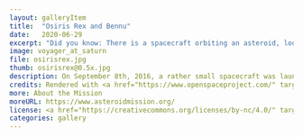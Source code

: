 ```yaml
---
layout: galleryItem
title:  "Osiris Rex and Bennu"
date:   2020-06-29
excerpt: "Did you know: There is a spacecraft orbiting an asteroid, looking for a place to land, RIGHT NOW? "
image: voyager_at_saturn
file: osirisrex.jpg
thumb: osirisrex@0.5x.jpg
description: On September 8th, 2016, a rather small spacecraft was launched with the ultimate goal of landing on an asteroid and bringing back a chunk of it for study on Earth. The spacecraft, named Osiris Rex, is currently in orbit around the asteroid, Bennu, searching for a save place to land. Hopefully, later in 2020, it will descend to the surface, reach out and grab a rock or two, and then start its voyage back to Earth. The image above shows the spacecraft in orbit - the purple lines represent its prior motions.
credits: Rendered with <a href="https://www.openspaceproject.com/" target="_blank">OpenSpace</a>, by James Hedberg. Bennu Texture by <a href="https://www.asteroidmission.org/updated-bennu-shape-model-3d-files/">NASA/Goddard/University of Arizona,</a>
more: About the Mission
moreURL: https://www.asteroidmission.org/
license: <a href="https://creativecommons.org/licenses/by-nc/4.0/" target="_blank">CC BY-NC 4.0</a>
categories: gallery
---
```

